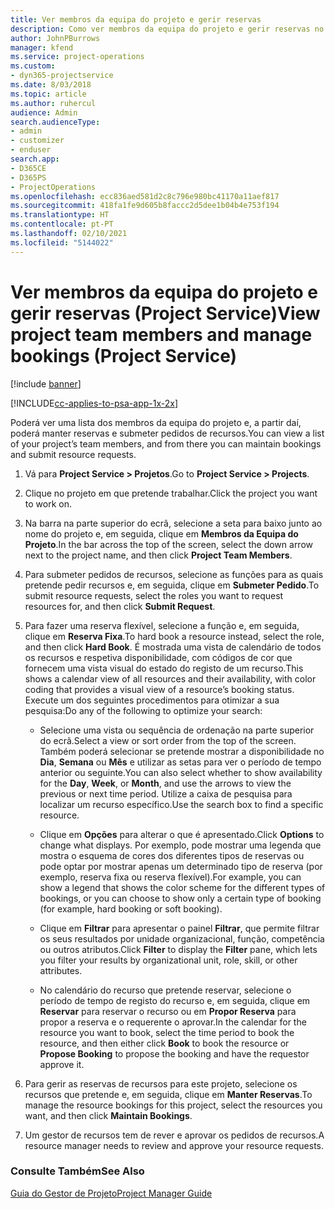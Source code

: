 ```yaml
---
title: Ver membros da equipa do projeto e gerir reservas
description: Como ver membros da equipa do projeto e gerir reservas no Project Service
author: JohnPBurrows
manager: kfend
ms.service: project-operations
ms.custom:
- dyn365-projectservice
ms.date: 8/03/2018
ms.topic: article
ms.author: ruhercul
audience: Admin
search.audienceType:
- admin
- customizer
- enduser
search.app:
- D365CE
- D365PS
- ProjectOperations
ms.openlocfilehash: ecc836aed581d2c8c796e980bc41170a11aef817
ms.sourcegitcommit: 418fa1fe9d605b8faccc2d5dee1b04b4e753f194
ms.translationtype: HT
ms.contentlocale: pt-PT
ms.lasthandoff: 02/10/2021
ms.locfileid: "5144022"
---
```

# <a name="view-project-team-members-and-manage-bookings-project-service"></a><span data-ttu-id="65615-103">Ver membros da equipa do projeto e gerir reservas (Project Service)</span><span class="sxs-lookup"><span data-stu-id="65615-103">View project team members and manage bookings (Project Service)</span></span>

[!include [banner](../includes/psa-now-project-operations.md)]

[!INCLUDE[cc-applies-to-psa-app-1x-2x](../includes/cc-applies-to-psa-app-1x-2x.md)]

<span data-ttu-id="65615-104">Poderá ver uma lista dos membros da equipa do projeto e, a partir daí, poderá manter reservas e submeter pedidos de recursos.</span><span class="sxs-lookup"><span data-stu-id="65615-104">You can view a list of your project’s team members, and from there you can maintain bookings and submit resource requests.</span></span>  
  
1.  <span data-ttu-id="65615-105">Vá para **Project Service > Projetos**.</span><span class="sxs-lookup"><span data-stu-id="65615-105">Go to **Project Service > Projects**.</span></span>  
  
2.  <span data-ttu-id="65615-106">Clique no projeto em que pretende trabalhar.</span><span class="sxs-lookup"><span data-stu-id="65615-106">Click the project you want to work on.</span></span>  
  
3.  <span data-ttu-id="65615-107">Na barra na parte superior do ecrã, selecione a seta para baixo junto ao nome do projeto e, em seguida, clique em **Membros da Equipa do Projeto**.</span><span class="sxs-lookup"><span data-stu-id="65615-107">In the bar across the top of the screen, select the down arrow next to the project name, and then click **Project Team Members**.</span></span>  
  
4.  <span data-ttu-id="65615-108">Para submeter pedidos de recursos, selecione as funções para as quais pretende pedir recursos e, em seguida, clique em **Submeter Pedido**.</span><span class="sxs-lookup"><span data-stu-id="65615-108">To submit resource requests, select the roles you want to request resources for, and then click **Submit Request**.</span></span>  
  
5.  <span data-ttu-id="65615-109">Para fazer uma reserva flexível, selecione a função e, em seguida, clique em **Reserva Fixa**.</span><span class="sxs-lookup"><span data-stu-id="65615-109">To hard book a resource instead, select the role, and then click **Hard Book**.</span></span> <span data-ttu-id="65615-110">É mostrada uma vista de calendário de todos os recursos e respetiva disponibilidade, com códigos de cor que fornecem uma vista visual do estado do registo de um recurso.</span><span class="sxs-lookup"><span data-stu-id="65615-110">This shows a calendar view of all resources and their availability, with color coding that provides a visual view of a resource’s booking status.</span></span> <span data-ttu-id="65615-111">Execute um dos seguintes procedimentos para otimizar a sua pesquisa:</span><span class="sxs-lookup"><span data-stu-id="65615-111">Do any of the following to optimize your search:</span></span>  
  
    -   <span data-ttu-id="65615-112">Selecione uma vista ou sequência de ordenação na parte superior do ecrã.</span><span class="sxs-lookup"><span data-stu-id="65615-112">Select a view or sort order from the top of the screen.</span></span> <span data-ttu-id="65615-113">Também poderá selecionar se pretende mostrar a disponibilidade no **Dia**, **Semana** ou **Mês** e utilizar as setas para ver o período de tempo anterior ou seguinte.</span><span class="sxs-lookup"><span data-stu-id="65615-113">You can also select whether to show availability for the **Day**, **Week**, or **Month**, and use the arrows to view the previous or next time period.</span></span> <span data-ttu-id="65615-114">Utilize a caixa de pesquisa para localizar um recurso específico.</span><span class="sxs-lookup"><span data-stu-id="65615-114">Use the search box to find a specific resource.</span></span>  
  
    -   <span data-ttu-id="65615-115">Clique em **Opções** para alterar o que é apresentado.</span><span class="sxs-lookup"><span data-stu-id="65615-115">Click **Options** to change what displays.</span></span> <span data-ttu-id="65615-116">Por exemplo, pode mostrar uma legenda que mostra o esquema de cores dos diferentes tipos de reservas ou pode optar por mostrar apenas um determinado tipo de reserva (por exemplo, reserva fixa ou reserva flexível).</span><span class="sxs-lookup"><span data-stu-id="65615-116">For example, you can show a legend that shows the color scheme for the different types of bookings, or you can choose to show only a certain type of booking (for example, hard booking or soft booking).</span></span>  
  
    -   <span data-ttu-id="65615-117">Clique em **Filtrar** para apresentar o painel **Filtrar**, que permite filtrar os seus resultados por unidade organizacional, função, competência ou outros atributos.</span><span class="sxs-lookup"><span data-stu-id="65615-117">Click **Filter** to display the **Filter** pane, which lets you filter your results by organizational unit, role, skill, or other attributes.</span></span>  
  
    -   <span data-ttu-id="65615-118">No calendário do recurso que pretende reservar, selecione o período de tempo de registo do recurso e, em seguida, clique em **Reservar** para reservar o recurso ou em **Propor Reserva** para propor a reserva e o requerente o aprovar.</span><span class="sxs-lookup"><span data-stu-id="65615-118">In the calendar for the resource you want to book, select the time period to book the resource, and then either click **Book** to book the resource or **Propose Booking** to propose the booking and have the requestor approve it.</span></span>  
  
6.  <span data-ttu-id="65615-119">Para gerir as reservas de recursos para este projeto, selecione os recursos que pretende e, em seguida, clique em **Manter Reservas**.</span><span class="sxs-lookup"><span data-stu-id="65615-119">To manage the resource bookings for this project, select the resources you want, and then click **Maintain Bookings**.</span></span>  
  
7.  <span data-ttu-id="65615-120">Um gestor de recursos tem de rever e aprovar os pedidos de recursos.</span><span class="sxs-lookup"><span data-stu-id="65615-120">A resource manager needs to review and approve your resource requests.</span></span>  
  
### <a name="see-also"></a><span data-ttu-id="65615-121">Consulte Também</span><span class="sxs-lookup"><span data-stu-id="65615-121">See Also</span></span>  
 [<span data-ttu-id="65615-122">Guia do Gestor de Projeto</span><span class="sxs-lookup"><span data-stu-id="65615-122">Project Manager Guide</span></span>](../psa/project-manager-guide.md)
